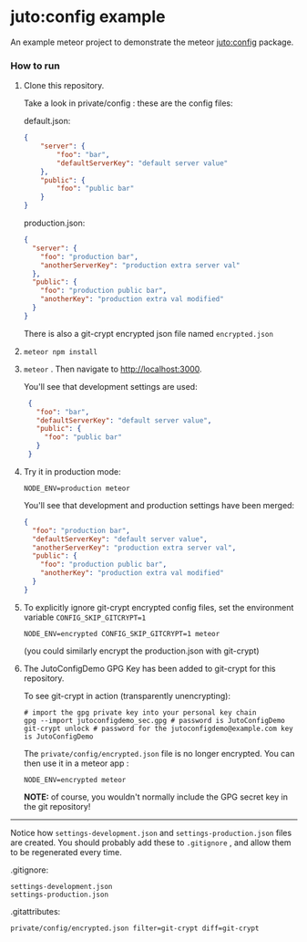 juto:config example
===

An example meteor project to demonstrate the meteor [juto:config](https://github.com/JutoApp/meteor-juto-config) package.

### How to run

1. Clone this repository.

    Take a look in private/config : these are the config files:
    
    default.json:
    ```json
    {
        "server": {
            "foo": "bar",
            "defaultServerKey": "default server value"
        },
        "public": {
            "foo": "public bar"
        }
    }
    ```
    
    production.json:
    ```json
    {
      "server": {
        "foo": "production bar",
        "anotherServerKey": "production extra server val"
      },
      "public": {
        "foo": "production public bar",
        "anotherKey": "production extra val modified"
      }
    }    
    ```
    
    There is also a git-crypt encrypted json file named ```encrypted.json```
    
2. ```meteor npm install```
3. ```meteor``` . Then navigate to [http://localhost:3000]().
 
   You'll see that development settings are used:
   
   ```json
    {
      "foo": "bar",
      "defaultServerKey": "default server value",
      "public": {
        "foo": "public bar"
      }
    }
   ```
4. Try it in production mode: 
    ```
    NODE_ENV=production meteor
    ```
    
    You'll see that development and production settings have been merged:
    
    ```json
    {
      "foo": "production bar",
      "defaultServerKey": "default server value",
      "anotherServerKey": "production extra server val",
      "public": {
        "foo": "production public bar",
        "anotherKey": "production extra val modified"
      }
    }
    ```
5. To explicitly ignore git-crypt encrypted config files, set the environment variable ```CONFIG_SKIP_GITCRYPT=1```
    ```
    NODE_ENV=encrypted CONFIG_SKIP_GITCRYPT=1 meteor
    ```
    (you could similarly encrypt the production.json with git-crypt)
    
6. The JutoConfigDemo GPG Key has been added to git-crypt for this repository.
    
    To see git-crypt in action (transparently unencrypting):
     
    ```
    # import the gpg private key into your personal key chain
    gpg --import jutoconfigdemo_sec.gpg # password is JutoConfigDemo
    git-crypt unlock # password for the jutoconfigdemo@example.com key is JutoConfigDemo
    ```
    
    The ```private/config/encrypted.json``` file is no longer encrypted. You can then use it in a meteor app :

    ```
    NODE_ENV=encrypted meteor    
    ```
    
    **NOTE:** of course, you wouldn't normally include the GPG secret key in the git repository!
    
---

Notice how ```settings-development.json``` and ```settings-production.json``` files are created. You should probably 
add these to ```.gitignore``` , and allow them to be regenerated every time.

.gitignore:
```
settings-development.json
settings-production.json
```

.gitattributes:
```
private/config/encrypted.json filter=git-crypt diff=git-crypt
```